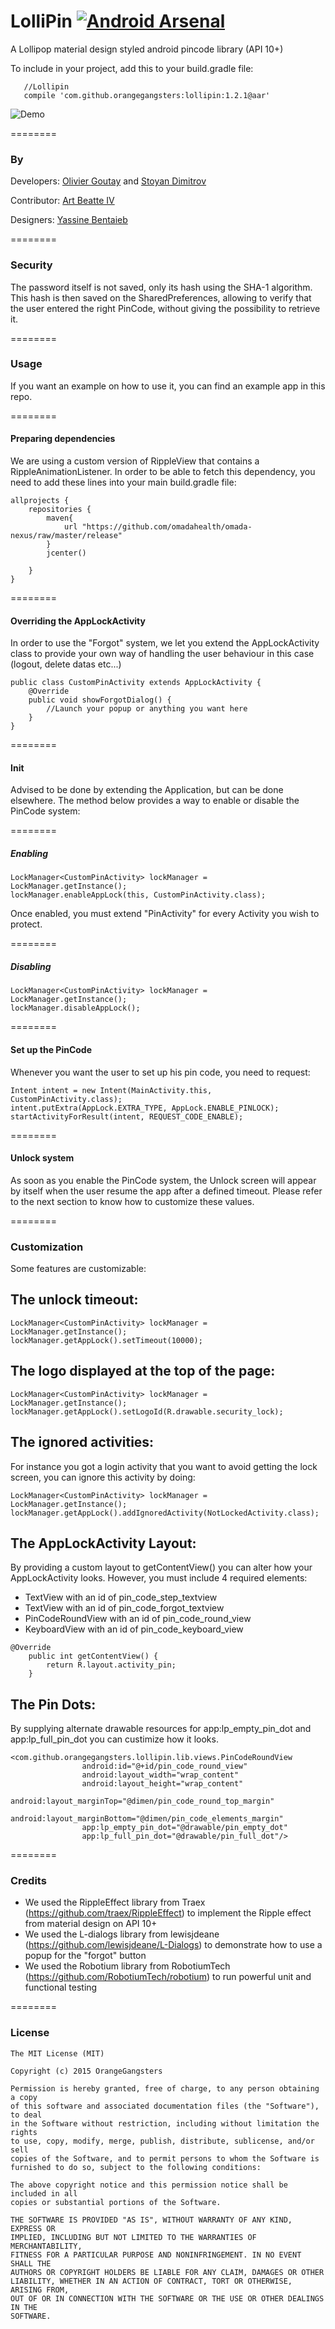 LolliPin [![Android Arsenal](https://img.shields.io/badge/Android%20Arsenal-LolliPin-brightgreen.svg?style=flat)](https://android-arsenal.com/details/1/1425)
================

A Lollipop material design styled android pincode library (API 10+)


To include in your project, add this to your build.gradle file:

```
   //Lollipin
   compile 'com.github.orangegangsters:lollipin:1.2.1@aar'
```

![Demo](app/src/main/res/raw/github_gif.gif)

========
### By
Developers:
        [Olivier Goutay](https://github.com/olivierg13) and [Stoyan Dimitrov](https://github.com/StoyanD)
        
Contributor:
        [Art Beatte IV](https://github.com/abeatte)

Designers:
        [Yassine Bentaieb](http://yassinebentaieb.com/)

========
### Security

The password itself is not saved, only its hash using the SHA-1 algorithm.
This hash is then saved on the SharedPreferences, allowing to verify that the user entered the right PinCode,
without giving the possibility to retrieve it.

========
### Usage

If you want an example on how to use it, you can find an example app in this repo.

========
#### Preparing dependencies

We are using a custom version of RippleView that contains a RippleAnimationListener.
In order to be able to fetch this dependency, you need to add these lines into your main build.gradle file:
```
allprojects {
    repositories {
        maven{
            url "https://github.com/omadahealth/omada-nexus/raw/master/release"
        }
        jcenter()

    }
}
```

========
#### Overriding the AppLockActivity

In order to use the "Forgot" system, we let you extend the AppLockActivity class to provide your own way of handling the user behaviour in this case (logout, delete datas etc...)

```
public class CustomPinActivity extends AppLockActivity {
    @Override
    public void showForgotDialog() {
        //Launch your popup or anything you want here
    }
}
```

========
#### Init

Advised to be done by extending the Application, but can be done elsewhere. The method below provides a way to enable or disable the PinCode system:

========
##### Enabling

```
LockManager<CustomPinActivity> lockManager = LockManager.getInstance();
lockManager.enableAppLock(this, CustomPinActivity.class);
```
Once enabled, you must extend "PinActivity" for every Activity you wish to protect.

========
##### Disabling

```
LockManager<CustomPinActivity> lockManager = LockManager.getInstance();
lockManager.disableAppLock();
```

========
#### Set up the PinCode

Whenever you want the user to set up his pin code, you need to request:

```
Intent intent = new Intent(MainActivity.this, CustomPinActivity.class);
intent.putExtra(AppLock.EXTRA_TYPE, AppLock.ENABLE_PINLOCK);
startActivityForResult(intent, REQUEST_CODE_ENABLE);
```

========
#### Unlock system

As soon as you enable the PinCode system, the Unlock screen will appear by itself when the user resume the app after a defined timeout.
Please refer to the next section to know how to customize these values.

========
### Customization

Some features are customizable:

The unlock timeout:
-------------------

```
LockManager<CustomPinActivity> lockManager = LockManager.getInstance();
lockManager.getAppLock().setTimeout(10000);
```

The logo displayed at the top of the page:
-------------------

```
LockManager<CustomPinActivity> lockManager = LockManager.getInstance();
lockManager.getAppLock().setLogoId(R.drawable.security_lock);
```

The ignored activities:
-------------------
For instance you got a login activity that you want to avoid getting the lock screen, you can ignore this activity by doing:

```
LockManager<CustomPinActivity> lockManager = LockManager.getInstance();
lockManager.getAppLock().addIgnoredActivity(NotLockedActivity.class);
```

The AppLockActivity Layout:
-------------------
By providing a custom layout to getContentView() you can alter how your AppLockActivity looks.
However, you must include 4 required elements:
- TextView with an id of pin_code_step_textview
- TextView with an id of pin_code_forgot_textview
- PinCodeRoundView with an id of pin_code_round_view
- KeyboardView with an id of pin_code_keyboard_view

```
@Override
    public int getContentView() {
        return R.layout.activity_pin;
    }
```

The Pin Dots:
-------------------
By supplying alternate drawable resources for app:lp_empty_pin_dot and app:lp_full_pin_dot you can custimize how it looks.

```
<com.github.orangegangsters.lollipin.lib.views.PinCodeRoundView
                android:id="@+id/pin_code_round_view"
                android:layout_width="wrap_content"
                android:layout_height="wrap_content"
                android:layout_marginTop="@dimen/pin_code_round_top_margin"
                android:layout_marginBottom="@dimen/pin_code_elements_margin"
                app:lp_empty_pin_dot="@drawable/pin_empty_dot"
                app:lp_full_pin_dot="@drawable/pin_full_dot"/>
```

========

### Credits

* We used the RippleEffect library from Traex (https://github.com/traex/RippleEffect) to implement the Ripple effect from material design on API 10+
* We used the L-dialogs library from lewisjdeane (https://github.com/lewisjdeane/L-Dialogs) to demonstrate how to use a popup for the "forgot" button
* We used the Robotium library from RobotiumTech (https://github.com/RobotiumTech/robotium) to run powerful unit and functional testing

========

### License

```
The MIT License (MIT)

Copyright (c) 2015 OrangeGangsters

Permission is hereby granted, free of charge, to any person obtaining a copy
of this software and associated documentation files (the "Software"), to deal
in the Software without restriction, including without limitation the rights
to use, copy, modify, merge, publish, distribute, sublicense, and/or sell
copies of the Software, and to permit persons to whom the Software is
furnished to do so, subject to the following conditions:

The above copyright notice and this permission notice shall be included in all
copies or substantial portions of the Software.

THE SOFTWARE IS PROVIDED "AS IS", WITHOUT WARRANTY OF ANY KIND, EXPRESS OR
IMPLIED, INCLUDING BUT NOT LIMITED TO THE WARRANTIES OF MERCHANTABILITY,
FITNESS FOR A PARTICULAR PURPOSE AND NONINFRINGEMENT. IN NO EVENT SHALL THE
AUTHORS OR COPYRIGHT HOLDERS BE LIABLE FOR ANY CLAIM, DAMAGES OR OTHER
LIABILITY, WHETHER IN AN ACTION OF CONTRACT, TORT OR OTHERWISE, ARISING FROM,
OUT OF OR IN CONNECTION WITH THE SOFTWARE OR THE USE OR OTHER DEALINGS IN THE
SOFTWARE.
```
